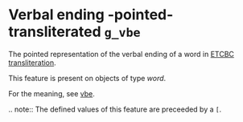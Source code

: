 # Verbal ending -pointed-transliterated `g_vbe`


The pointed representation of the verbal ending of a word in
[ETCBC transliteration](https://shebanq.ancient-data.org/shebanq/static/docs/ETCBC4-transcription.pdf).

This feature is present on objects of type *word*.

For the meaning, see [vbe](vbe).

.. note::
    The defined values of this feature are preceeded by a `[`.


